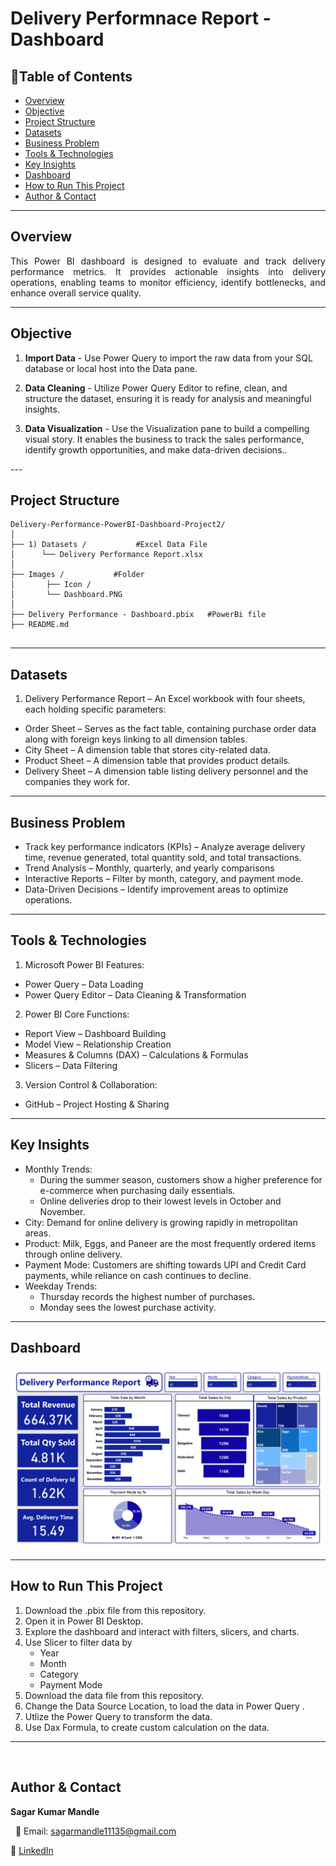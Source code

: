#  Delivery Performnace Report - Dashboard

## 📌Table of Contents
- [Overview](#overview)
- [Objective](#objective)
- [Project Structure](#project-structure)
- [Datasets](#datasets)
- [Business Problem](#business-problem)
- [Tools & Technologies](#tools--technologies)
- [Key Insights](#key-insights)
- [Dashboard](#dashboard)
- [How to Run This Project](#how-to-run-this-project)
- [Author & Contact](#author--contact)

---

## Overview
<p align="justify">
This Power BI dashboard is designed to evaluate and track delivery performance metrics. It provides actionable insights into delivery operations, enabling teams to monitor efficiency, identify bottlenecks, and enhance overall service quality.
</p>

---

## Objective
<p align="justify">

1. **Import Data** - Use Power Query to import the raw data from your SQL database or local host into the Data pane.

2. **Data Cleaning** - Utilize Power Query Editor to refine, clean, and structure the dataset, ensuring it is ready for analysis and meaningful insights.

3. **Data Visualization** - Use the Visualization pane to build a compelling visual story. It enables the business to track the sales performance, identify growth opportunities, and make data-driven decisions..

</p>
--- 

## Project Structure
```
Delivery-Performance-PowerBI-Dashboard-Project2/
│
├── 1) Datasets /           #Excel Data File
│      └── Delivery Performance Report.xlsx
│
├── Images /           #Folder
│       ├── Icon /
│       └── Dashboard.PNG   
│   
├── Delivery Performance - Dashboard.pbix   #PowerBi file        
├── README.md


```

---

## Datasets

<p align="justify">

1. Delivery Performance Report – An Excel workbook with four sheets, each holding specific parameters:
- Order Sheet – Serves as the fact table, containing purchase order data along with foreign keys linking to all dimension tables.
- City Sheet – A dimension table that stores city-related data.
- Product Sheet – A dimension table that provides product details.
- Delivery Sheet – A dimension table listing delivery personnel and the companies they work for.

</p>

---

## Business Problem

- Track key performance indicators (KPIs) – Analyze average delivery time, revenue generated, total quantity sold, and total transactions.
- Trend Analysis – Monthly, quarterly, and yearly comparisons
- Interactive Reports – Filter by month, category, and payment mode.
- Data-Driven Decisions – Identify improvement areas to optimize operations.


---

## Tools & Technologies

1. Microsoft Power BI Features:
- Power Query – Data Loading
- Power Query Editor – Data Cleaning & Transformation

2. Power BI Core Functions:
- Report View – Dashboard Building
- Model View – Relationship Creation
- Measures & Columns (DAX) – Calculations & Formulas
- Slicers – Data Filtering

3. Version Control & Collaboration:
- GitHub – Project Hosting & Sharing

---

## Key Insights

- Monthly Trends:
    - During the summer season, customers show a higher preference for e-commerce when purchasing daily essentials.
    - Online deliveries drop to their lowest levels in October and November.
- City: Demand for online delivery is growing rapidly in metropolitan areas.
- Product: Milk, Eggs, and Paneer are the most frequently ordered items through online delivery.
- Payment Mode: Customers are shifting towards UPI and Credit Card payments, while reliance on cash continues to decline.
- Weekday Trends:
    - Thursday records the highest number of purchases.
    - Monday sees the lowest purchase activity.


---

## Dashboard
![Dashboard Preview](Images/Dashboard.jpg)

---

## How to Run This Project
1. Download the .pbix file from this repository.
2. Open it in Power BI Desktop.
3. Explore the dashboard and interact with filters, slicers, and charts.
4. Use Slicer to filter data by
    - Year
    - Month
    - Category
    - Payment Mode
5. Download the data file from this repository.
6. Change the Data Source Location, to load the data in Power Query .
7. Utlize the Power Query to transform the data.
8. Use Dax Formula, to create custom calculation on the data.

---
    
## Author & Contact

**Sagar Kumar Mandle** <br>

  
📧 Email: sagarmandle11135@gmail.com 

🔗 [LinkedIn](https://www.linkedin.com/in/sagar-kumar-mandle-7086ba366/)



